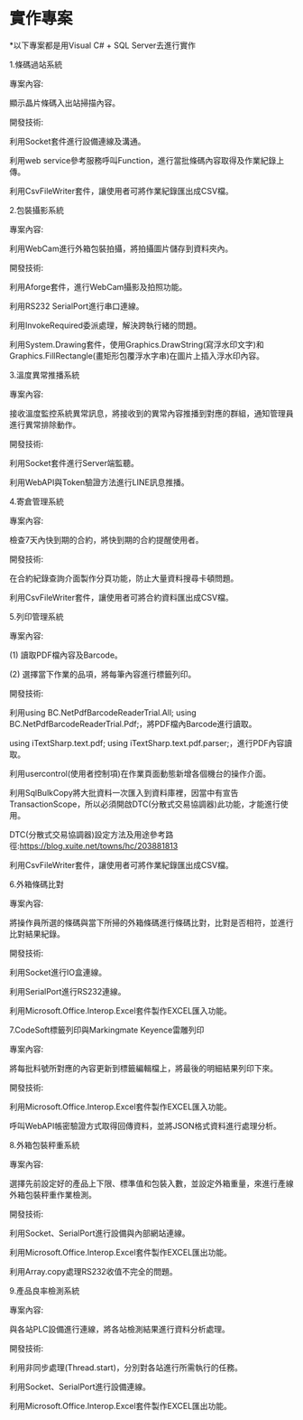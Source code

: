 # 實作專案

*以下專案都是用Visual C# + SQL Server去進行實作

1.條碼過站系統

專案內容:

顯示晶片條碼入出站掃描內容。

開發技術:

利用Socket套件進行設備連線及溝通。

利用web service參考服務呼叫Function，進行當批條碼內容取得及作業紀錄上傳。

利用CsvFileWriter套件，讓使用者可將作業紀錄匯出成CSV檔。

2.包裝攝影系統

專案內容:

利用WebCam進行外箱包裝拍攝，將拍攝圖片儲存到資料夾內。

開發技術:

利用Aforge套件，進行WebCam攝影及拍照功能。

利用RS232 SerialPort進行串口連線。

利用InvokeRequired委派處理，解決跨執行緒的問題。

利用System.Drawing套件，使用Graphics.DrawString(寫浮水印文字)和Graphics.FillRectangle(畫矩形包覆浮水字串)在圖片上插入浮水印內容。

3.溫度異常推播系統

專案內容:

接收溫度監控系統異常訊息，將接收到的異常內容推播到對應的群組，通知管理員進行異常排除動作。

開發技術:

利用Socket套件進行Server端監聽。

利用WebAPI與Token驗證方法進行LINE訊息推播。

4.寄倉管理系統

專案內容:

檢查7天內快到期的合約，將快到期的合約提醒使用者。

開發技術:

在合約紀錄查詢介面製作分頁功能，防止大量資料搜尋卡頓問題。

利用CsvFileWriter套件，讓使用者可將合約資料匯出成CSV檔。

5.列印管理系統

專案內容:

(1) 讀取PDF檔內容及Barcode。

(2) 選擇當下作業的品項，將每筆內容進行標籤列印。

開發技術:

利用using BC.NetPdfBarcodeReaderTrial.All; using BC.NetPdfBarcodeReaderTrial.Pdf;，將PDF檔內Barcode進行讀取。

using iTextSharp.text.pdf; using iTextSharp.text.pdf.parser;，進行PDF內容讀取。

利用usercontrol(使用者控制項)在作業頁面動態新增各個機台的操作介面。

利用SqlBulkCopy將大批資料一次匯入到資料庫裡，因當中有宣告TransactionScope，所以必須開啟DTC(分散式交易協調器)此功能，才能進行使用。

DTC(分散式交易協調器)設定方法及用途參考路徑:https://blog.xuite.net/towns/hc/203881813

利用CsvFileWriter套件，讓使用者可將作業紀錄匯出成CSV檔。

6.外箱條碼比對

專案內容:

將操作員所選的條碼與當下所掃的外箱條碼進行條碼比對，比對是否相符，並進行比對結果紀錄。

開發技術:

利用Socket進行IO盒連線。

利用SerialPort進行RS232連線。

利用Microsoft.Office.Interop.Excel套件製作EXCEL匯入功能。


7.CodeSoft標籤列印與Markingmate Keyence雷雕列印

專案內容:

將每批料號所對應的內容更新到標籤編輯檔上，將最後的明細結果列印下來。

開發技術:

利用Microsoft.Office.Interop.Excel套件製作EXCEL匯入功能。

呼叫WebAPI帳密驗證方式取得回傳資料，並將JSON格式資料進行處理分析。


8.外箱包裝秤重系統

專案內容:

選擇先前設定好的產品上下限、標準值和包裝入數，並設定外箱重量，來進行產線外箱包裝秤重作業檢測。

開發技術:

利用Socket、SerialPort進行設備與內部網站連線。

利用Microsoft.Office.Interop.Excel套件製作EXCEL匯出功能。

利用Array.copy處理RS232收值不完全的問題。

9.產品良率檢測系統

專案內容:

與各站PLC設備進行連線，將各站檢測結果進行資料分析處理。

開發技術:

利用非同步處理(Thread.start)，分別對各站進行所需執行的任務。

利用Socket、SerialPort進行設備連線。

利用Microsoft.Office.Interop.Excel套件製作EXCEL匯出功能。




